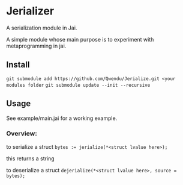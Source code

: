 # Jerializer
 A serialization module in Jai.

A simple module whose main purpose is to experiment with metaprogramming in jai.


## Install
``git submodule add https://github.com/Qwendu/Jerialize.git <your modules folder``
``git submodule update --init --recursive``


## Usage
See example/main.jai for a working example.

### Overview:
to serialize a struct 
``bytes := jerialize(*<struct lvalue here>);``

this returns a string

to deserialize a struct
``dejerialize(*<struct lvalue here>, source = bytes);``
